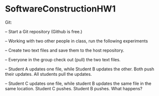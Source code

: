 # SoftwareConstructionHW1
Git:

–	Start a Git repository (Github is free.)

–	Working with two other people in class, run the following experiments

–	Create two text files and save them to the host repository.

–	Everyone in the group check out (pull) the two text files.

–	Student A updates one file, while Student B updates the other. Both push their updates. All students pull the updates.

–	Student C updates one file, while student B updates the same file in the same location. Student C pushes. Student B pushes. What happens?
